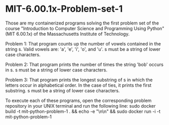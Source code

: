 # MIT-6.00.1x-Problem-set-1

Those are my containerized programs solving the first problem set of the course "Introduction to Computer Science and Programming Using Python" (MIT 6.00.1x) of the Massachusetts Institute of Technology.



Problem 1:
That program counts up the number of vowels contained in the string s. Valid vowels are: 'a', 'e', 'i', 'o', and 'u'. s must be a string of lower case characters.

Problem 2:
That program prints the number of times the string 'bob' occurs in s. s must be a string of lower case characters.

Problem 3:
That program prints the longest substring of s in which the letters occur in alphabetical order. In the case of ties, it prints the first substring. s must be a string of lower case characters.



To execute each of these programs, open the corresponding problem repository in your UNIX terminal and run the following line:
sudo docker build -t mit-python-problem-1 . && echo -e "\n\n" && sudo docker run -i -t mit-python-problem-1
